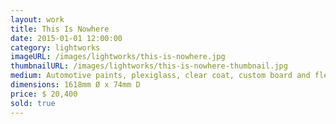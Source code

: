 ```yaml
---
layout: work
title: This Is Nowhere
date: 2015-01-01 12:00:00
category: lightworks
imageURL: /images/lightworks/this-is-nowhere.jpg
thumbnailURL: /images/lightworks/this-is-nowhere-thumbnail.jpg
medium: Automotive paints, plexiglass, clear coat, custom board and flexi ply, LEDs, 24v power supply, electrical cable, 240v plug, micro controller
dimensions: 1618mm Ø x 74mm D
price: $ 20,400
sold: true
---
```

